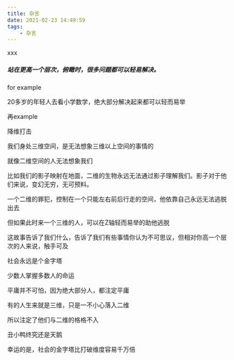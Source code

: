```yaml
---
title: 杂言
date: 2021-02-23 14:49:59
tags:
	- 杂言
---
```


xxx

##### 站在更高一个层次，俯瞰时，很多问题都可以轻易解决。

for example

20多岁的年轻人去看小学数学，绝大部分解决起来都可以轻而易举

再example

降维打击

我们身处三维空间，是无法想象三维以上空间的事情的

就像二维空间的人无法想象我们

比如我们的影子映射在地面，二维的生物永远无法通过影子理解我们。影子对于他们来说，变幻无穷，无可预料。

一个二维的罪犯，控制在一个只能左右前后行走的空间，他依靠自己永远无法逃脱出去

但如果此时来一个三维的人，可以在Z轴轻而易举的助他逃脱


这故事告诉了我们什么，告诉了我们有些事情你认为不可思议，但相对你高一个层次的人来说，触手可及


社会永远是个金字塔

少数人掌握多数人的命运

平庸并不可怕，因为绝大部分人，都注定平庸

有的人生来就是三维，只是一不小心落入二维

所以注定了他们与二维的格格不入

丑小鸭终究还是天鹅


幸运的是，社会的金字塔比打破维度容易千万倍


